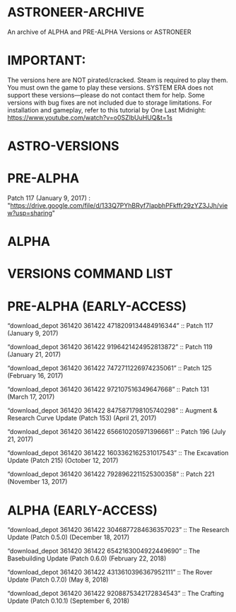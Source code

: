 # ASTRONEER-ARCHIVE
An archive of ALPHA and PRE-ALPHA Versions or ASTRONEER

# IMPORTANT:

The versions here are NOT pirated/cracked. Steam is required to play them.
You must own the game to play these versions.
SYSTEM ERA does not support these versions—please do not contact them for help.
Some versions with bug fixes are not included due to storage limitations.
For installation and gameplay, refer to this tutorial by One Last Midnight:
https://www.youtube.com/watch?v=o0SZlbUuHUQ&t=1s

# ASTRO-VERSIONS


# PRE-ALPHA
   Patch 117 (January 9, 2017) : "https://drive.google.com/file/d/133Q7PYhBRyf7IapbhPFkffr29zYZ3JJh/view?usp=sharing"

# ALPHA


# VERSIONS COMMAND LIST

# PRE-ALPHA (EARLY-ACCESS)
“download_depot 361420 361422 4718209134484916344” :: Patch 117 (January 9, 2017)

“download_depot 361420 361422 9196421424952813872” :: Patch 119 (January 21, 2017)

“download_depot 361420 361422 7472711226974235061” :: Patch 125 (February 16, 2017) 

“download_depot 361420 361422 972107516349647668” :: Patch 131 (March 17, 2017)

“download_depot 361420 361422 8475871798105740298” :: Augment & Research Curve Update (Patch 153) (April 21, 2017)

“download_depot 361420 361422 656610205971396661” :: Patch 196 (July 21, 2017)

“download_depot 361420 361422 1603362162531017543” :: The Excavation Update (Patch 215) (October 12, 2017)

“download_depot 361420 361422 7928962211525300358” :: Patch 221 (November 13, 2017)

# ALPHA (EARLY-ACCESS)
“download_depot 361420 361422 3046877284636357023” :: The Research Update (Patch 0.5.0) (December 18, 2017)

“download_depot 361420 361422 6542163004922449690” :: The Basebuilding Update (Patch 0.6.0) (February 22, 2018)

“download_depot 361420 361422 4313610396367952111” :: The Rover Update (Patch 0.7.0) (May 8, 2018)

“download_depot 361420 361422 9208875342172834543” :: The Crafting Update (Patch 0.10.1) (September 6, 2018)

